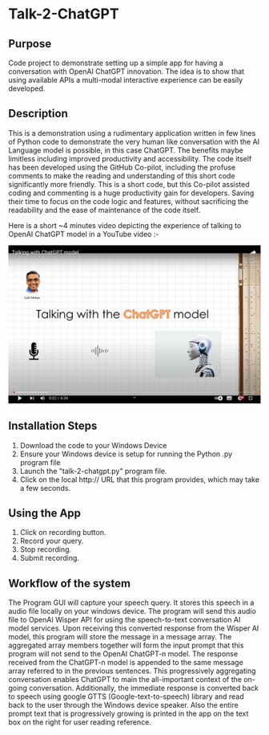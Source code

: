 # Talk-2-ChatGPT

## Purpose 

Code project to demonstrate setting up a simple app for having a conversation with OpenAI ChatGPT innovation. The idea is to show that using available APIs a multi-modal interactive experience can be easily developed.

## Description 

This is a demonstration using a rudimentary application written in few lines of Python code to demonstrate the very human like conversation with the AI Language model is possible, in this case ChatGPT. The benefits maybe limitless including improved productivity and accessibility. The code itself has been developed using the GitHub Co-pilot, including the profuse comments to make the reading and understanding of this short code significantly more friendly. This is a short code, but this Co-pilot assisted coding and commenting is a huge productivity gain for developers. Saving their time to focus on the code logic and features, without sacrificing the readability and the ease of maintenance of the code itself.

Here is a short ~4 minutes video depicting the experience of talking to OpenAI ChatGPT model in a YouTube video :-

[![YouTube Video](Talk-2-ChatGPT-thumb.jpg?raw=true "YouTube video")](https://youtu.be/uVrhM3Tmlvw)

## Installation Steps 

1. Download the code to your Windows Device
2. Ensure your Windows device is setup for running the Python .py program file
3. Launch the "talk-2-chatgpt.py" program file.
4. Click on the local http:// URL that this program provides, which may take a few seconds.

## Using the App 

1. Click on recording button.
2. Record your query.
3. Stop recording.
4. Submit recording.

## Workflow of the system

The Program GUI will capture your speech query. It stores this speech in a audio file locally on your windows device. The program will send this audio file to OpenAI Wisper API for using the speech-to-text conversation AI model services. Upon receiving this converted response from the Wisper AI model, this program will store the message in a message array. The aggregated array members together will form the input prompt that this program will not send to the OpenAI ChatGPT-n model. The response received from the ChatGPT-n model is appended to the same message array referred to in the previous sentences. This progressively aggregating conversation enables ChatGPT to main the all-important context of the on-going conversation. Additionally, the immediate response is converted back to speech using google GTTS (Google-text-to-speech) library and read back to the user through the Windows device speaker. Also the entire prompt text that is progressively growing is printed in the app on the text box on the right for user reading reference.
